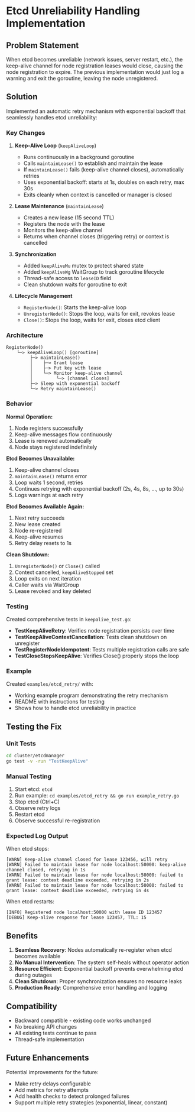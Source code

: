 # Etcd Unreliability Handling Implementation

## Problem Statement

When etcd becomes unreliable (network issues, server restart, etc.), the keep-alive channel for node registration leases would close, causing the node registration to expire. The previous implementation would just log a warning and exit the goroutine, leaving the node unregistered.

## Solution

Implemented an automatic retry mechanism with exponential backoff that seamlessly handles etcd unreliability:

### Key Changes

1. **Keep-Alive Loop** (`keepAliveLoop`)
   - Runs continuously in a background goroutine
   - Calls `maintainLease()` to establish and maintain the lease
   - If `maintainLease()` fails (keep-alive channel closes), automatically retries
   - Uses exponential backoff: starts at 1s, doubles on each retry, max 30s
   - Exits cleanly when context is cancelled or manager is closed

2. **Lease Maintenance** (`maintainLease`)
   - Creates a new lease (15 second TTL)
   - Registers the node with the lease
   - Monitors the keep-alive channel
   - Returns when channel closes (triggering retry) or context is cancelled

3. **Synchronization**
   - Added `keepAliveMu` mutex to protect shared state
   - Added `keepAliveWg` WaitGroup to track goroutine lifecycle
   - Thread-safe access to `leaseID` field
   - Clean shutdown waits for goroutine to exit

4. **Lifecycle Management**
   - `RegisterNode()`: Starts the keep-alive loop
   - `UnregisterNode()`: Stops the loop, waits for exit, revokes lease
   - `Close()`: Stops the loop, waits for exit, closes etcd client

### Architecture

```
RegisterNode()
    └─> keepAliveLoop() [goroutine]
         ├─> maintainLease()
         │    ├─> Grant lease
         │    ├─> Put key with lease
         │    └─> Monitor keep-alive channel
         │         └─> [channel closes]
         ├─> Sleep with exponential backoff
         └─> Retry maintainLease()
```

### Behavior

**Normal Operation:**
1. Node registers successfully
2. Keep-alive messages flow continuously
3. Lease is renewed automatically
4. Node stays registered indefinitely

**Etcd Becomes Unavailable:**
1. Keep-alive channel closes
2. `maintainLease()` returns error
3. Loop waits 1 second, retries
4. Continues retrying with exponential backoff (2s, 4s, 8s, ..., up to 30s)
5. Logs warnings at each retry

**Etcd Becomes Available Again:**
1. Next retry succeeds
2. New lease created
3. Node re-registered
4. Keep-alive resumes
5. Retry delay resets to 1s

**Clean Shutdown:**
1. `UnregisterNode()` or `Close()` called
2. Context cancelled, `keepAliveStopped` set
3. Loop exits on next iteration
4. Caller waits via WaitGroup
5. Lease revoked and key deleted

### Testing

Created comprehensive tests in `keepalive_test.go`:

- **TestKeepAliveRetry**: Verifies node registration persists over time
- **TestKeepAliveContextCancellation**: Tests clean shutdown on unregister
- **TestRegisterNodeIdempotent**: Tests multiple registration calls are safe
- **TestCloseStopsKeepAlive**: Verifies Close() properly stops the loop

### Example

Created `examples/etcd_retry/` with:
- Working example program demonstrating the retry mechanism
- README with instructions for testing
- Shows how to handle etcd unreliability in practice

## Testing the Fix

### Unit Tests
```bash
cd cluster/etcdmanager
go test -v -run "TestKeepAlive"
```

### Manual Testing
1. Start etcd: `etcd`
2. Run example: `cd examples/etcd_retry && go run example_retry.go`
3. Stop etcd (Ctrl+C)
4. Observe retry logs
5. Restart etcd
6. Observe successful re-registration

### Expected Log Output

When etcd stops:
```
[WARN] Keep-alive channel closed for lease 123456, will retry
[WARN] Failed to maintain lease for node localhost:50000: keep-alive channel closed, retrying in 1s
[WARN] Failed to maintain lease for node localhost:50000: failed to grant lease: context deadline exceeded, retrying in 2s
[WARN] Failed to maintain lease for node localhost:50000: failed to grant lease: context deadline exceeded, retrying in 4s
```

When etcd restarts:
```
[INFO] Registered node localhost:50000 with lease ID 123457
[DEBUG] Keep-alive response for lease 123457, TTL: 15
```

## Benefits

1. **Seamless Recovery**: Nodes automatically re-register when etcd becomes available
2. **No Manual Intervention**: The system self-heals without operator action
3. **Resource Efficient**: Exponential backoff prevents overwhelming etcd during outages
4. **Clean Shutdown**: Proper synchronization ensures no resource leaks
5. **Production Ready**: Comprehensive error handling and logging

## Compatibility

- Backward compatible - existing code works unchanged
- No breaking API changes
- All existing tests continue to pass
- Thread-safe implementation

## Future Enhancements

Potential improvements for the future:
- Make retry delays configurable
- Add metrics for retry attempts
- Add health checks to detect prolonged failures
- Support multiple retry strategies (exponential, linear, constant)
